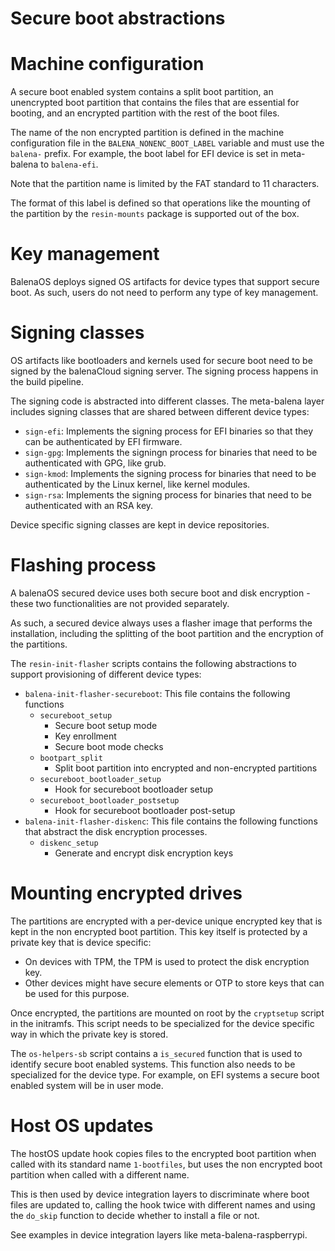 Secure boot abstractions
========================

# Machine configuration

A secure boot enabled system contains a split boot partition, an unencrypted
boot partition that contains the files that are essential for booting, and
an encrypted partition with the rest of the boot files.

The name of the non encrypted partition is defined in the machine configuration
file in the `BALENA_NONENC_BOOT_LABEL` variable and must use the `balena-`
prefix. For example, the boot label for EFI device is set in meta-balena to
`balena-efi`.

Note that the partition name is limited by the FAT standard to 11 characters.

The format of this label is defined so that operations like the mounting of
the partition by the `resin-mounts` package is supported out of the box.

# Key management

BalenaOS deploys signed OS artifacts for device types that support secure
boot. As such, users do not need to perform any type of key management.

# Signing classes

OS artifacts like bootloaders and kernels used for secure boot need to be
signed by the balenaCloud signing server. The signing process happens in the
build pipeline.

The signing code is abstracted into different classes. The meta-balena layer
includes signing classes that are shared between different device types:

* `sign-efi`: Implements the signing process for EFI binaries so that they
              can be authenticated by EFI firmware.
* `sign-gpg`: Implements the signingn process for binaries that need to be
              authenticated with GPG, like grub.
* `sign-kmod`: Implements the signing process for binaries that need to be
               authenticated by the Linux kernel, like kernel modules.
* `sign-rsa`: Implements the signing process for binaries that need to be
               authenticated with an RSA key.

Device specific signing classes are kept in device repositories.

# Flashing process

A balenaOS secured device uses both secure boot and disk encryption - these
two functionalities are not provided separately.

As such, a secured device always uses a flasher image that performs the
installation, including the splitting of the boot partition and the encryption
of the partitions.

The `resin-init-flasher` scripts contains the following abstractions to
support provisioning of different device types:

* `balena-init-flasher-secureboot`: This file contains the following functions
   * `secureboot_setup`
     * Secure boot setup mode
     * Key enrollment
     * Secure boot mode checks
   * `bootpart_split`
     * Split boot partition into encrypted and non-encrypted partitions
   * `secureboot_bootloader_setup`
     * Hook for secureboot bootloader setup
   * `secureboot_bootloader_postsetup`
     * Hook for secureboot bootloader post-setup
* `balena-init-flasher-diskenc`: This file contains the following functions that
  abstract the disk encryption processes.
   * `diskenc_setup`
     * Generate and encrypt disk encryption keys

# Mounting encrypted drives

The partitions are encrypted with a per-device unique encrypted key that is
kept in the non encrypted boot partition. This key itself is protected by a
private key that is device specific:

* On devices with TPM, the TPM is used to protect the disk encryption key.
* Other devices might have secure elements or OTP to store keys that can be
  used for this purpose.

Once encrypted, the partitions are mounted on root by the `cryptsetup` script
in the initramfs. This script needs to be specialized for the device specific
way in which the private key is stored.

The `os-helpers-sb` script contains a `is_secured` function that is used
to identify secure boot enabled systems. This function also needs to be
specialized for the device type. For example, on EFI systems a secure boot
enabled system will be in user mode.

# Host OS updates

The hostOS update hook copies files to the encrypted boot partition when
called with its standard name `1-bootfiles`, but uses the non encrypted
boot partition when called with a different name.

This is then used by device integration layers to discriminate where boot
files are updated to, calling the hook twice with different names and using
the `do_skip` function to decide whether to install a file or not.

See examples in device integration layers like meta-balena-raspberrypi.
